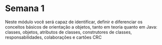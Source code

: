 # Semana 1

Neste módulo você será capaz de identificar, definir e diferenciar os conceitos básicos de orientação a objetos, tanto em teoria quanto em Java: classes, objetos, atributos de classes, construtores de classes, responsabilidades, colaborações e cartões CRC
